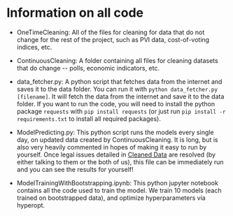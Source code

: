 # Information on all code

- OneTimeCleaning: All of the files for cleaning for data that do not change for the rest of the project, such as PVI data, cost-of-voting indices, etc.

- ContinuousCleaning: A folder containing all files for cleaning datasets that do change -- polls, economic indicators, etc.

- data_fetcher.py: A python script that fetches data from the internet and saves it to the data folder. You can run it with `python data_fetcher.py [filename]`. It will fetch the data from the internet and save it to the data folder. If you want to run the code, you will need to install the python package `requests` with `pip install requests` (or just run `pip install -r requirements.txt` to install all required packages).

- ModelPredicting.py: This python script runs the models every single day, on updated data created by ContinuousCleaning. It is long, but is also very heavily commented in hopes of making it easy to run by yourself. Once legal issues detailed in [Cleaned Data](../cleaned_data) are resolved (by either talking to them or the both of us), this file can be immediately run and you can see the results for yourself!

- ModelTrainingWithBootstrapping.ipynb: This python jupyter notebook contains all the code used to train the model. We train 10 models (each trained on bootstrapped data), and optimize hyperparameters via hyperopt. 
